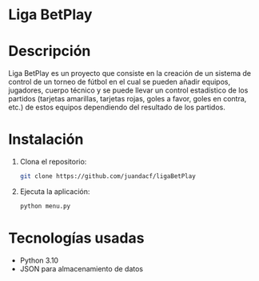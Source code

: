 # Liga BetPlay

# Descripción

Liga BetPlay es un proyecto que consiste en la creación de un sistema de control de un torneo de fútbol en el cual se pueden añadir equipos, jugadores, cuerpo técnico y se puede llevar un control estadístico de los partidos (tarjetas amarillas, tarjetas rojas, goles a favor, goles en contra, etc.) de estos equipos dependiendo del resultado de los partidos.

# Instalación

1. Clona el repositorio:
   ```bash
   git clone https://github.com/juandacf/ligaBetPlay
   ```
2. Ejecuta la aplicación:
   ```bash
   python menu.py
   ```

# Tecnologías usadas

- Python 3.10
- JSON para almacenamiento de datos
